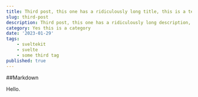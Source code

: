 ```yaml
---
title: Third post, this one has a ridiculously long title, this is a test to see if the table will wrap the text.
slug: third-post
description: Third post, this one has a ridiculously long description, this is a test to see if the table will wrap the text.
category: Yes this is a category
date: '2023-01-29'
tags:
    - sveltekit
    - svelte
    - some third tag
published: true
---
```


##Markdown

Hello.
